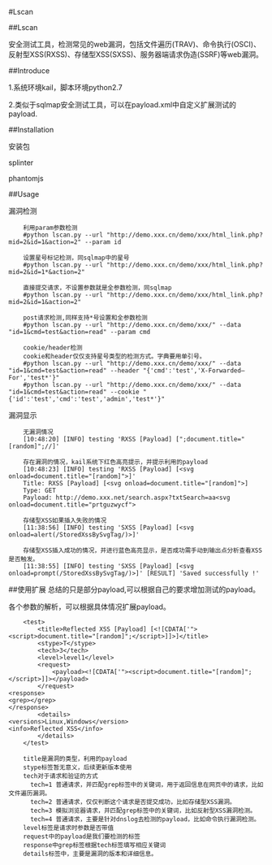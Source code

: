 #Lscan

##Lscan

安全测试工具，检测常见的web漏洞，包括文件遍历(TRAV)、命令执行(OSCI)、反射型XSS(RXSS)、存储型XSS(SXSS)、服务器端请求伪造(SSRF)等web漏洞。


##Introduce

1.系统环境kail，脚本环境python2.7

2.类似于sqlmap安全测试工具，可以在payload.xml中自定义扩展测试的payload.

##Installation

安装包

splinter

phantomjs

##Usage

漏洞检测

		利用param参数检测
		#python lscan.py --url "http://demo.xxx.cn/demo/xxx/html_link.php?mid=2&id=1&action=2" --param id
		
		设置星号标记检测，同sqlmap中的星号
		#python lscan.py --url "http://demo.xxx.cn/demo/xxx/html_link.php?mid=2&id=1*&action=2"
		
		直接提交请求，不设置参数就是全参数检测，同sqlmap
		#python lscan.py --url "http://demo.xxx.cn/demo/xxx/html_link.php?mid=2&id=1&action=2"
  
		post请求检测,同样支持*号设置和全参数检测
		#python lscan.py --url "http://demo.xxx.cn/demo/xxx/" --data "id=1&cmd=test&action=read" --param cmd
  
		cookie/header检测
		cookie和header仅仅支持星号类型的检测方式。字典要用单引号。
		#python lscan.py --url "http://demo.xxx.cn/demo/xxx/" --data "id=1&cmd=test&action=read" --header "{'cmd':'test','X-Forwarded—For','test*'}"
		#python lscan.py --url "http://demo.xxx.cn/demo/xxx/" --data "id=1&cmd=test&action=read" --cookie "{'id':'test','cmd':'test','admin','test*'}"


漏洞显示

		无漏洞情况
		[10:48:20] [INFO] testing 'RXSS [Payload] [";document.title="[random]";//]'

		存在漏洞的情况，kail系统下红色高亮提示，并提示利用的payload
		[10:48:23] [INFO] testing 'RXSS [Payload] [<svg onload=document.title="[random]">]'
		Title: RXSS [Payload] [<svg onload=document.title="[random]">]
		Type: GET
		Payload: http://demo.xxx.net/search.aspx?txtSearch=aa<svg onload=document.title="prtguzwycf">
  
		存储型XSS如果插入失败的情况
		[11:38:56] [INFO] testing 'SXSS [Payload] [<svg onload=alert(/StoredXssBySvgTag/)>]'
  
		存储型XSS插入成功的情况，并进行蓝色高亮显示，是否成功需手动到输出点分析查看XSS是否触发。
		[11:38:55] [INFO] testing 'SXSS [Payload] [<svg onload=prompt(/StoredXssBySvgTag/)>]' [RESULT] 'Saved successfully !' 


##使用扩展
总结的只是部分payload,可以根据自己的要求增加测试的payload。

各个参数的解析，可以根据具体情况扩展payload。

		<test>
		    <title>Reflected XSS [Payload] [<![CDATA['"><script>document.title="[random]";</script>]]>]</title>
		    <stype>T</stype>
		    <tech>3</tech>
		    <level>level1</level>
		    <request>
		        <payload><![CDATA['"><script>document.title="[random]";</script>]]></payload>
		    </request>																	    <response>																	        <grep></grep>																    </response>
		    <details>																	        <versions>Linux,Windows</version>													        <info>Reflected XSS</info>
		    </details>
		</test>

		title是漏洞的类型，利用的payload
		stype标签暂无意义，后续更新版本使用
		tech对于请求和验证的方式 
		  tech=1 普通请求，并匹配grep标签中的关键词，用于返回信息在网页中的请求，比如文件遍历漏洞。
		  tech=2 普通请求，仅仅判断这个请求是否提交成功，比如存储型XSS漏洞。
		  tech=3 模拟浏览器请求，并匹配grep标签中的关键词，比如反射型XSS漏洞检测。
		  tech=4 普通请求，主要是针对dnslog去检测的payload，比如命令执行漏洞检测。
		level标签是请求时参数是否带值
		request中的payload是我们要检测的标签
		response中grep标签根据tech标签填写相应关键词
		details标签中，主要是漏洞的版本和详细信息。

    
